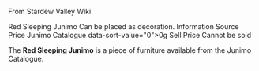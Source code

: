 From Stardew Valley Wiki

Red Sleeping Junimo Can be placed as decoration. Information Source Price Junimo Catalogue data-sort-value="0"&gt;0g Sell Price Cannot be sold

The **Red Sleeping Junimo** is a piece of furniture available from the Junimo Catalogue.